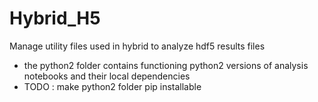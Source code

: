 # Hybrid_H5
Manage utility files used in hybrid to analyze hdf5 results files

* the python2 folder contains functioning python2 versions of analysis notebooks and their local dependencies
* TODO : make python2 folder pip installable
